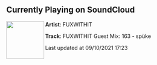 ## Currently Playing on SoundCloud

[<img align="left" width="100" src="https://i1.sndcdn.com/artworks-Csy3UkceVGTxWM3z-4HgluA-t500x500.jpg">](https://soundcloud.com/fuxwithit-1/fuxwithit-guest-mix-163-spuke)

**Artist**: FUXWITHIT 

**Track**: FUXWITHIT Guest Mix: 163 - spüke

Last updated at 09/10/2021 17:23
